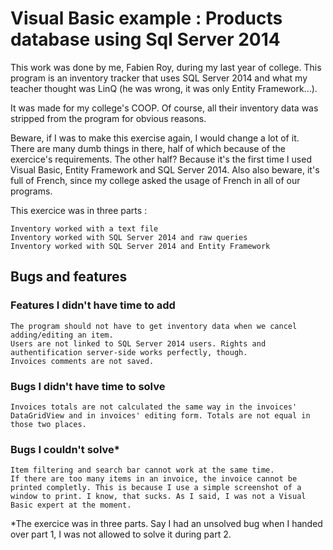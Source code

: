 # Visual Basic example : Products database using Sql Server 2014 #

This work was done by me, Fabien Roy, during my last year of college. This program is an inventory tracker that uses SQL Server 2014 and what my teacher thought was LinQ (he was wrong, it was only Entity Framework...).

It was made for my college's COOP. Of course, all their inventory data was stripped from the program for obvious reasons.

Beware, if I was to make this exercise again, I would change a lot of it. There are many dumb things in there, half of which because of the exercice's requirements. The other half? Because it's the first time I used Visual Basic, Entity Framework and SQL Server 2014. Also also beware, it's full of French, since my college asked the usage of French in all of our programs.

This exercice was in three parts : 

	Inventory worked with a text file
	Inventory worked with SQL Server 2014 and raw queries
	Inventory worked with SQL Server 2014 and Entity Framework

## Bugs and features ##

### Features I didn't have time to add ###

	The program should not have to get inventory data when we cancel adding/editing an item.
	Users are not linked to SQL Server 2014 users. Rights and authentification server-side works perfectly, though.
	Invoices comments are not saved.

### Bugs I didn't have time to solve ###

	Invoices totals are not calculated the same way in the invoices' DataGridView and in invoices' editing form. Totals are not equal in those two places.

### Bugs I couldn't solve* ###

	Item filtering and search bar cannot work at the same time.
	If there are too many items in an invoice, the invoice cannot be printed completly. This is because I use a simple screenshot of a window to print. I know, that sucks. As I said, I was not a Visual Basic expert at the moment.

*The exercice was in three parts. Say I had an unsolved bug when I handed over part 1, I was not allowed to solve it during part 2.
